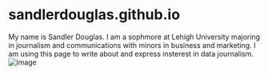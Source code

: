 # sandlerdouglas.github.io
My name is Sandler Douglas. I am a sophmore at Lehigh University majoring in journalism and communications with minors in business and marketing. I am using this page to write about and express insterest in data journalism. 
![image](https://ed.lehigh.edu/sites/ed.lehigh.edu/files/styles/wide_large_image/public/LU%20aerial_0.jpg?itok=cjhNZirD)
